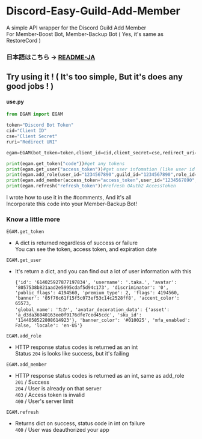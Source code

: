 # Discord-Easy-Guild-Add-Member
A simple API wrapper for the Discord Guild Add Member  
For Member-Boost Bot, Member-Backup Bot ( Yes, it's same as RestoreCord )  
### 日本語はこちら -> [README-JA](https://github.com/taka-4602/Discord-Easy-Guild-Add-Member/blob/main/README-JA.md)
## Try using it ! ( It's too simple, But it's does any good jobs ! )
#### use.py
```python
from EGAM import EGAM

token="Discord Bot Token"
cid="Client ID"
cse="Client Secret"
ruri="Redirect URI"

egam=EGAM(bot_token=token,client_id=cid,client_secret=cse,redirect_uri=ruri,proxy=None)#you can set any proxy (proxy=dict)

print(egam.get_token("code"))#get any tokens
print(egam.get_user("access_token"))#get user infomation (like user id / user name)
print(egam.add_role(user_id="1234567890",guild_id="1234567890",role_id="1234567890"))#add role to user
print(egam.add_member(access_token="access_token",user_id="1234567890",guild_id="1234567890"))#add user to guild
print(egam.refresh("refresh_token"))#refresh OAuth2 AccessToken
```
I wrote how to use it in the #comments, And it's all  
Incorporate this code into your Member-Backup Bot!   
### Know a little more
```EGAM.get_token```  
- A dict is returned regardless of success or failure  
  You can see the token, access token, and expiration date  

```EGAM.get_user```
- It's return a dict, and you can find out a lot of user information with this  
  ```
  {'id': '614025927877197834', 'username': '.taka.', 'avatar': '8057538b821aad2e5995cdaf5d94c173', 'discriminator': '0', 'public_flags': 4194560, 'premium_type': 2, 'flags': 4194560, 'banner': '05f76c61f15f5c073ef53c14c2528ff8', 'accent_color': 65573,
  'global_name': 'たか', 'avatar_decoration_data': {'asset': 'a_d3da36040163ee0f9176dfe7ced45cdc', 'sku_id': '1144058522808614923'}, 'banner_color': '#010025', 'mfa_enabled': False, 'locale': 'en-US'}
  ```
  
```EGAM.add_role```
- HTTP response status codes is returned as an int  
  Status ```204``` is looks like success, but it's failing

```EGAM.add_member```
- HTTP response status codes is returned as an int, same as add_role  
  ```201``` / Success  
  ```204``` / User is already on that server   
  ```403``` / Access token is invalid  
  ```400``` / User's server limit

```EGAM.refresh```
- Returns dict on success, status code in int on failure  
  ```400``` / User was deauthorized your app  
